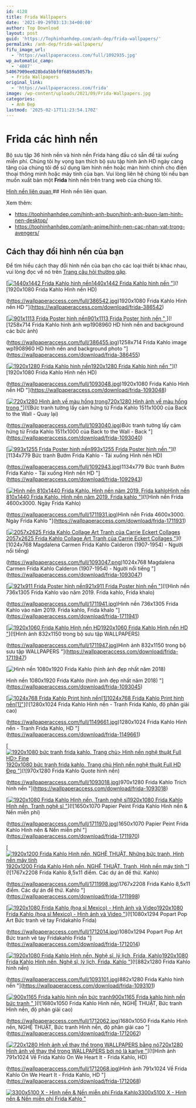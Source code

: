 ```yaml
---
id: 4120
title: Frida Wallpapers
date: '2021-09-29T03:13:34+00:00'
author: Top Download
layout: post
guid: 'https://Tophinhanhdep.com/anh-dep/frida-wallpapers/'
permalink: /anh-dep/frida-wallpapers/
fifu_image_url:
  - 'https://wallpaperaccess.com/full/1092935.jpg'
wp_automatic_camp:
  - '4087'
54067909ee028bda5bbf0f6859a5057b:
  - Frida Wallpapers
original_link:
  - 'https://wallpaperaccess.com/frida'
image: /wp-content/uploads/2021/09/Frida-Wallpapers.jpg
categories:
  - Ảnh Đẹp
lastmod: '2025-02-17T11:23:54.170Z'
---
```

# Frida các hình nền

Bộ sưu tập 36 hình nền và hình nền Frida hàng đầu có sẵn để tải xuống miễn phí. Chúng tôi hy vọng bạn thích bộ sưu tập hình ảnh HD ngày càng tăng của chúng tôi để sử dụng làm hình nền hoặc màn hình chính cho điện thoại thông minh hoặc máy tính của bạn. Vui lòng liên hệ chúng tôi nếu bạn muốn xuất bản một **Frida** hình nền trên trang web của chúng tôi.

[Hình nền liên quan ](#related) ## Hình nền liên quan.

   
 Xem thêm:

   
- <https://tophinhanhdep.com/hinh-anh-buon/hinh-anh-buon-lam-hinh-nen-desktop/>
- <https://tophinhanhdep.com/anh-anime/hinh-nen-cac-nhan-vat-trong-avengers/>

## Cách thay đổi hình nền của bạn

Để tìm hiểu cách thay đổi hình nền của bạn cho các loại thiết bị khác nhau, vui lòng đọc về nó trên [Trang câu hỏi thường gặp](https://tophinhanhdep.com/faq/).

  
[[![1440x1442 Frida Kahlo hình nền](https://wallpaperaccess.com/full/1092935.jpg)1440x1442 Frida Kahlo hình nền "](https://wallpaperaccess.com/download/frida-1092935)](![1920x1080 Frida Kahlo Hình nền HD)

(https://wallpaperaccess.com/full/386542.jpg)1920x1080 Frida Kahlo Hình nền HD "](https://wallpaperaccess.com/download/frida-386542)

[[![901x1113 Frida Poster hình nền](https://wallpaperaccess.com/full/1092940.jpg)901x1113 Frida Poster hình nền " ](https://wallpaperaccess.com/download/frida-1092940)](![1258x714 Frida Kahlo hình ảnh wp1908960 HD hình nền and background các bức ảnh)

(https://wallpaperaccess.com/full/386455.jpg)1258x714 Frida Kahlo image wp1908960 HD hình nền and background photo "](https://wallpaperaccess.com/download/frida-386455)

[[![1920x1280 Frida Kahlo hình nền](https://wallpaperaccess.com/full/1149610.jpg)1920x1280 Frida Kahlo hình nền "](https://wallpaperaccess.com/download/frida-1149610)](![1920x1080 Frida Kahlo Hình nền HD)

(https://wallpaperaccess.com/full/1093048.jpg)1920x1080 Frida Kahlo Hình nền HD "](https://wallpaperaccess.com/download/frida-1093048)

[[![720x1280 Hình ảnh về màu hồng trong](https://wallpaperaccess.com/full/1711926.jpg)720x1280 Hình ảnh về màu hồng trong "](https://wallpaperaccess.com/download/frida-1711926)](![Bức tranh tường lấy cảm hứng từ Frida Kahlo 1511x1000 của Back to the Wall - Quay lại)

(https://wallpaperaccess.com/full/1093040.jpg)Bức tranh tường lấy cảm hứng từ Frida Kahlo 1511x1000 của Back to the Wall - Back "](https://wallpaperaccess.com/download/frida-1093040)

[[![993x1255 Frida Poster hình nền](https://wallpaperaccess.com/full/1093053.jpg)993x1255 Frida Poster hình nền "](https://wallpaperaccess.com/download/frida-1093053)](![1134x779 Bức tranh Bướm Frida Kahlo - Tải xuống Hình nền HD)

(https://wallpaperaccess.com/full/1092943.jpg)1134x779 Bức tranh Bướm Frida Kahlo - Tải xuống Hình nền HD "](https://wallpaperaccess.com/download/frida-1092943)

[[![Hình nền 810x1440 Frida Kahlo.  Hình nền năm 2019. Frida kahlo](https://wallpaperaccess.com/full/1711929.jpg)Hình nền 810x1440 Frida Kahlo. Hình nền năm 2019. Frida kahlo "](https://wallpaperaccess.com/download/frida-1711929)](![Hình nền Frida 4600x3000.  Ngày Frida Kahlo)

(https://wallpaperaccess.com/full/1711931.jpg)Hình nền Frida 4600x3000. Ngày Frida Kahlo "](https://wallpaperaccess.com/download/frida-1711931)

[[![2057x2625 Frida Kahlo Collage Art Tranh của Carrie Eckert Collages](https://wallpaperaccess.com/full/1093055.jpg)2057x2625 Frida Kahlo Collage Art Tranh của Carrie Eckert Collages "](https://wallpaperaccess.com/download/frida-1093055)](![1024x768 Magdalena Carmen Frida Kahlo Calderon (1907-1954) - Người nổi tiếng)

(https://wallpaperaccess.com/full/1093047.png)1024x768 Magdalena Carmen Frida Kahlo Calderon (1907-1954) - Người nổi tiếng "](https://wallpaperaccess.com/download/frida-1093047)

[[![921x911 Frida Poster hình nền](https://wallpaperaccess.com/full/1149653.jpg)921x911 Frida Poster hình nền "](https://wallpaperaccess.com/download/frida-1149653)](![Hình nền 736x1305 Frida Kahlo vào năm 2019. Frida kahlo, Frida khalo)

(https://wallpaperaccess.com/full/1711941.jpg)Hình nền 736x1305 Frida Kahlo vào năm 2019. Frida kahlo, Frida khalo "](https://wallpaperaccess.com/download/frida-1711941)

[[![1920x1060 Frida Kahlo Hình nền HD](https://wallpaperaccess.com/full/1149636.jpg)1920x1060 Frida Kahlo Hình nền HD "](https://wallpaperaccess.com/download/frida-1149636)](![Hình ảnh 832x1150 trong bộ sưu tập WALLPAPERS)

(https://wallpaperaccess.com/full/1711947.jpg)Hình ảnh 832x1150 trong bộ sưu tập WALLPAPERS "](https://wallpaperaccess.com/download/frida-1711947)

[![Hình nền 1080x1920 Frida Kahlo (hình ảnh đẹp nhất năm 2018)](https://wallpaperaccess.com/full/1093045.jpg)

Hình nền 1080x1920 Frida Kahlo (hình ảnh đẹp nhất năm 2018) "](https://wallpaperaccess.com/download/frida-1093045)

[[![1024x768 Frida Kahlo Print hình nền[1]](https://wallpaperaccess.com/full/1711961.jpg)1024x768 Frida Kahlo Print hình nền\[1\]"](https://wallpaperaccess.com/download/frida-1711961)](![1280x1024 Frida Kahlo Hình nền - Tranh Frida Kahlo, độ phân giải cao)

(https://wallpaperaccess.com/full/1149661.jpg)1280x1024 Frida Kahlo Hình nền - Tranh Frida Kahlo, HD "](https://wallpaperaccess.com/download/frida-1149661)

[[![1920x1080 bức tranh frida kahlo.  Trang chủ> Hình nền nghệ thuật Full HD> Fine]()1920x1080 bức tranh frida kahlo. Trang chủ Hình nền nghệ thuật Full HD Đẹp "](https://wallpaperaccess.com/download/frida-386612)](![970x1280 Frida Kahlo Quote hình nền)

(https://wallpaperaccess.com/full/1093018.jpg)970x1280 Frida Kahlo Trích hình nền "](https://wallpaperaccess.com/download/frida-1093018)

[[![1920x1080 Frida Kahlo Hình nền, Tranh nghệ sĩ](https://wallpaperaccess.com/full/1149780.jpg)1920x1080 Frida Kahlo Hình nền, Tranh nghệ sĩ "](https://wallpaperaccess.com/download/frida-1149780)](![1650x1070 Papier Peint Frida Kahlo Hình nền & Nền miễn phí)

(https://wallpaperaccess.com/full/1711970.jpg)1650x1070 Papier Peint Frida Kahlo Hình nền &amp; Nền miễn phí "](https://wallpaperaccess.com/download/frida-1711970)

[[![1920x1200 Frida Kahlo Hình nền, NGHỆ THUẬT, Những bức tranh, Hình nền máy tính](https://wallpaperaccess.com/full/1711972.jpg) 1920x1200 Frida Kahlo Hình nền, NGHỆ THUẬT, Tranh, Hình nền máy tính "](https://wallpaperaccess.com/download/frida-1711972)](![1767x2208 Frida Kahlo 8,5x11 điểm.  Các dự án để thử.  Kahlo)

(https://wallpaperaccess.com/full/1711998.jpg)1767x2208 Frida Kahlo 8,5x11 điểm. Các dự án để thử. Kahlo "](https://wallpaperaccess.com/download/frida-1711998)

[[![1920x1080 Frida Kahlo (họa sĩ Mexico) - Hình ảnh và Video](https://wallpaperaccess.com/full/1711999.jpg)1920x1080 Frida Kahlo (họa sĩ Mexico) - Hình ảnh và Video "](https://wallpaperaccess.com/download/frida-1711999)](![1080x1294 Popart Pop Art Bức tranh vẽ tay Fridakahlo Frida)

(https://wallpaperaccess.com/full/1712014.jpg)1080x1294 Popart Pop Art Bức tranh vẽ tay Fridakahlo Frida "](https://wallpaperaccess.com/download/frida-1712014)

[[![1920x1080 Frida Kahlo Hình nền, Nghệ sĩ, lý lịch, Frida, Kahlo](https://wallpaperaccess.com/full/1712036.jpg)1920x1080 Frida Kahlo Hình nền, Nghệ sĩ, lý lịch, Frida, Kahlo "](https://wallpaperaccess.com/download/frida-1712036)](![882x1280 Frida Kahlo hình nền)

(https://wallpaperaccess.com/full/1093101.jpg)882x1280 Frida Kahlo hình nền "](https://wallpaperaccess.com/download/frida-1093101)

[[![900x1165 Frida kahlo hình nền bức tranh](https://wallpaperaccess.com/full/1712060.png)900x1165 Frida kahlo hình nền bức tranh " ](https://wallpaperaccess.com/download/frida-1712060)](![1680x1050 Frida Kahlo Hình nền, NGHỆ THUẬT, Bức tranh Hình nền, độ phân giải cao)

(https://wallpaperaccess.com/full/1712062.jpg)1680x1050 Frida Kahlo Hình nền, NGHỆ THUẬT, Bức tranh Hình nền, độ phân giải cao "](https://wallpaperaccess.com/download/frida-1712062)

[[![720x1280 Hình ảnh về thay thế trong WALLPAPERS bằng nó](https://wallpaperaccess.com/full/1712065.jpg)720x1280 Hình ảnh về thay thế trong WALLPAPERS bởi nó là karlye "](https://wallpaperaccess.com/download/frida-1712065)](![Hình ảnh 791x1024 Về Frida Kahlo On We Heart It - Frida Kahlo, HD)

(https://wallpaperaccess.com/full/1712068.jpg)Hình ảnh 791x1024 Về Frida Kahlo On We Heart It - Frida Kahlo, HD "](https://wallpaperaccess.com/download/frida-1712068)

[![3300x5100 X - Hình nền & Nền miễn phí Frida Kahlo](https://wallpaperaccess.com/full/1093056.jpg)3300x5100 X - Hình nền &amp; Nền miễn phí Frida Kahlo "](https://wallpaperaccess.com/download/frida-1093056)
